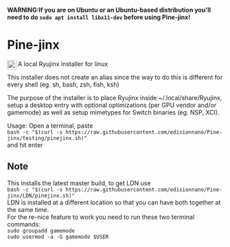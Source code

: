 **WARNING:If you are on Ubuntu or an Ubuntu-based distribution you'll need to do `sudo apt install libx11-dev` before using Pine-jinx!**

# Pine-jinx
<img align="left" alt="Frogjinx" width="22px" src="https://cdn.discordapp.com/attachments/780529926520438854/802958006282092624/FrogRyujinx.svg" />A local Ryujinx installer for linux

This installer does not create an alias since the way to do this is different for every shell (eg. sh, bash, zsh, fish, ksh)

The purpose of the installer is to place Ryujinx inside ~/.local/share/Ryujinx, setup a desktop entry with optional optimizations (per GPU vendor and/or gamemode) as well as setup mimetypes for Switch binaries (eg. NSP, XCI).

Usage:
Open a terminal, paste <br>
`bash -c "$(curl -s https://raw.githubusercontent.com/edisionnano/Pine-jinx/testing/pinejinx.sh)"` <br>
and hit enter

## Note
This installs the latest master build, to get LDN use</br>
`bash -c "$(curl -s https://raw.githubusercontent.com/edisionnano/Pine-jinx/LDN/pinejinx.sh)"`
</br>LDN is installed at a different location so that you can have both together at the same time.
<br>For the re-nice feature to work you need to run these two terminal commands:
<br>`sudo groupadd gamemode`
<br>`sudo usermod -a -G gamemode $USER`
